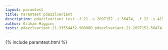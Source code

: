 ```yaml
---
layout: paramtest
title: Paramtest pdazzlvariant
description: pdazzlvariant test -f 21 -s 2097152 -i 56474, -f 22 -s 4194304 -i 106974, -f 23 -s 8388608 -i 203094, -f 24 -s 16777216 -i 386702, -f 26 -s 67108864 -i 1410973, -f 27 -s 134217728 -i 2703387
author: Graham Higgins
tests: pdazzlvariant-21-33554432-900000 pdazzlvariant-21-2097152-56474 pdazzlvariant-22-33554432-900000 pdazzlvariant-22-4194304-106974 pdazzlvariant-23-33554432-900000 pdazzlvariant-23-8388608-203094 pdazzlvariant-24-33554432-900000 pdazzlvariant-24-6777216-386702 pdazzlvariant-26-33554432-900000 pdazzlvariant-26-67108864-1410973 pdazzlvariant-27-33554432-900000 pdazzlvariant-27-134217728-2703387 
---
```


{% include paramtest.html %}

